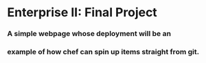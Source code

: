 # Enterprise II: Final Project

### A simple webpage whose deployment will be an
### example of how chef can spin up items straight from git.

